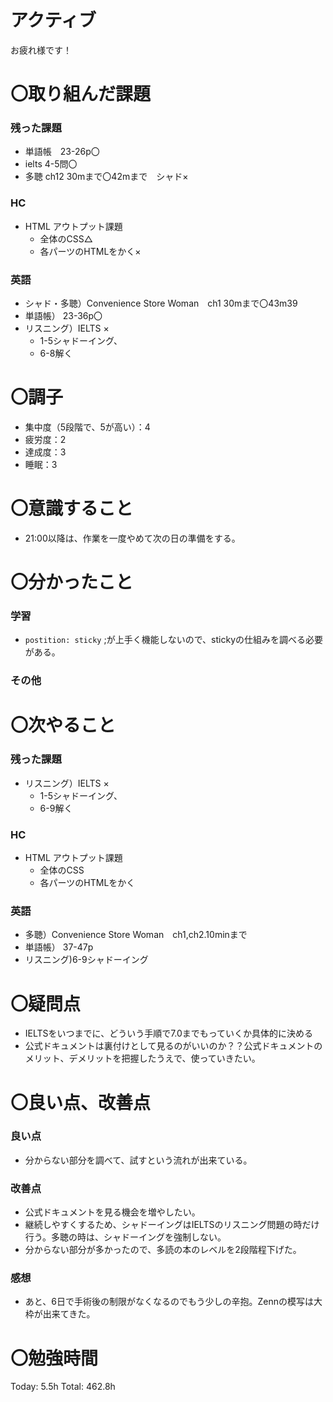 # アクティブ

お疲れ様です！

# 〇取り組んだ課題

### 残った課題

- 単語帳　23-26p〇
- ielts 4-5問〇
- 多聴 ch12 30mまで〇42mまで　シャド×

### HC

- HTML アウトプット課題
    - 全体のCSS△
    - 各パーツのHTMLをかく×

### 英語

- シャド・多聴）Convenience Store Woman　ch1 30mまで〇43m39
- 単語帳） 23-36p〇
- リスニング）IELTS ×
    - 1-5シャドーイング、
    - 6-8解く

# 〇調子

- 集中度（5段階で、5が高い）：4
- 疲労度：2
- 達成度：3
- 睡眠：3

# 〇意識すること

- 21:00以降は、作業を一度やめて次の日の準備をする。

# 〇分かったこと

### 学習

- `postition: sticky` ;が上手く機能しないので、stickyの仕組みを調べる必要がある。

### その他


# 〇次やること

### 残った課題

- リスニング）IELTS ×
    - 1-5シャドーイング、
    - 6-9解く

### HC

- HTML アウトプット課題
    - 全体のCSS
    - 各パーツのHTMLをかく

### 英語

- 多聴）Convenience Store Woman　ch1,ch2.10minまで
- 単語帳） 37-47p
- リスニング)6-9シャドーイング

# 〇疑問点

- IELTSをいつまでに、どういう手順で7.0までもっていくか具体的に決める
- 公式ドキュメントは裏付けとして見るのがいいのか？？公式ドキュメントのメリット、デメリットを把握したうえで、使っていきたい。

# 〇良い点、改善点

### 良い点

- 分からない部分を調べて、試すという流れが出来ている。

### 改善点

- 公式ドキュメントを見る機会を増やしたい。
- 継続しやすくするため、シャドーイングはIELTSのリスニング問題の時だけ行う。多聴の時は、シャドーイングを強制しない。
- 分からない部分が多かったので、多読の本のレベルを2段階程下げた。

### 感想

- あと、6日で手術後の制限がなくなるのでもう少しの辛抱。Zennの模写は大枠が出来てきた。

# 〇勉強時間

Today: 5.5h Total: 462.8h
